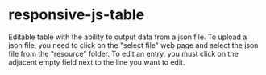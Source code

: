 # responsive-js-table
Editable table with the ability to output data from a json file.
To upload a json file, you need to click on the "select file" web page and select the json file from the "resource" folder.
To edit an entry, you must click on the adjacent empty field next to the line you want to edit.
